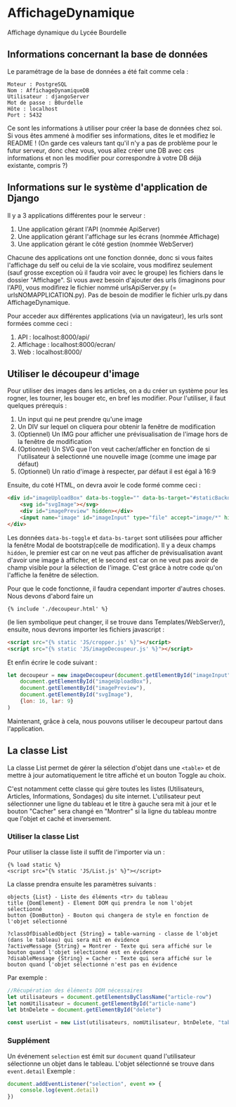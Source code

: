 # AffichageDynamique
Affichage dynamique du Lycée Bourdelle

## Informations concernant la base de données
Le paramétrage de la base de données a été fait comme cela :
```
Moteur : PostgreSQL
Nom : AffichageDynamiqueDB
Utilisateur : djangoServer
Mot de passe : B0urdelle
Hôte : localhost
Port : 5432
```
Ce sont les informations à utiliser pour créer la base de données chez soi. Si vous êtes ammené à modifier ses informations, dites le et modifiez le README ! (On garde ces valeurs tant qu'il n'y a pas de problème pour le futur serveur, donc chez vous, vous allez créer une DB avec ces informations et non les modifier pour correspondre à votre DB déjà existante, compris ?)

## Informations sur le système d'application de Django
Il y a 3 applications différentes pour le serveur :
1) Une application gérant l'API (nommée ApiServer)
2) Une application gérant l'affichage sur les écrans (nommée Affichage)
3) Une application gérant le côté gestion (nommée WebServer)

Chacune des applications ont une fonction donnée, donc si vous faites l'affichage du self ou celui de la vie scolaire, vous modifirez seulement (sauf grosse exception où il faudra voir avec le groupe) les fichiers dans le dossier "Affichage". Si vous avez besoin d'ajouter des urls (imaginons pour l'API), vous modifirez le fichier nommé urlsApiServer.py (= urlsNOMAPPLICATION.py). Pas de besoin de modifier le fichier urls.py dans AffichageDynamique.

Pour acceder aux différentes applications (via un navigateur), les urls sont formées comme ceci :
1) API : localhost:8000/api/
2) Affichage : localhost:8000/ecran/
3) Web : localhost:8000/

## Utiliser le découpeur d'image
Pour utiliser des images dans les articles, on a du créer un système pour les rogner, les tourner, les bouger etc, en bref les modifier. Pour l'utiliser, il faut quelques prérequis :
1) Un input qui ne peut prendre qu'une image
2) Un DIV sur lequel on cliquera pour obtenir la fenêtre de modification
3) (Optiennel) Un IMG pour afficher une prévisualisation de l'image hors de la fenêtre de modification
4) (Optionnel) Un SVG que l'on veut cacher/afficher en fonction de si l'utilisateur à selectionné une nouvelle image (comme une image par défaut)
5) (Optionnel) Un ratio d'image à respecter, par défaut il est égal à 16:9 

Ensuite, du coté HTML, on devra avoir le code formé comme ceci :
```html
<div id="imageUploadBox" data-bs-toggle="" data-bs-target="#staticBackdrop">
    <svg id="svgImage"></svg>
    <div id="imagePreview" hidden></div>
    <input name="image" id="imageInput" type="file" accept="image/*" hidden>
</div>
```
Les données `data-bs-toggle` et `data-bs-target` sont utilisées pour afficher la fenêtre Modal de bootstrap(celle de modification). Il y a deux champs `hidden`, le premier est car on ne veut pas afficher de prévisualisation avant d'avoir une image à afficher, et le second est car on ne veut pas avoir de champ visible pour la sélection de l'image. C'est grâce à notre code qu'on l'affiche la fenêtre de sélection.

Pour que le code fonctionne, il faudra cependant importer d'autres choses. Nous devons d'abord faire un 
```django
{% include './decoupeur.html' %}
``` 
(le lien symbolique peut changer, il se trouve dans Templates/WebServer/), ensuite, nous devrons importer les fichiers javascript :
```html
<script src="{% static 'JS/cropper.js' %}"></script>
<script src="{% static 'JS/imageDecoupeur.js' %}"></script>
```
Et enfin écrire le code suivant :
```javascript
let decoupeur = new imageDecoupeur(document.getElementById("imageInput"), 
    document.getElementById("imageUploadBox"),
    document.getElementById("imagePreview"),
    document.getElementById("svgImage"),
    {lon: 16, lar: 9}
)
```

Maintenant, grâce à cela, nous pouvons utiliser le decoupeur partout dans l'application.

## La classe List
La classe List permet de gérer la sélection d'objet dans une ```<table>``` et de mettre à jour automatiquement le titre affiché et un bouton Toggle au choix.

C'est notamment cette classe qui gère toutes les listes (Utilisateurs, Articles, Informations, Sondages) du site internet. L'utilisateur peut sélectionner une ligne du tableau et le titre à gauche sera mit à jour et le bouton "Cacher" sera changé en "Montrer" si la ligne du tableau montre que l'objet et caché et inversement.

### Utiliser la classe List
Pour utiliser la classe liste il suffit de l'importer via un :
```django
{% load static %}
<script src="{% static 'JS/List.js' %}"></script>
```
La classe prendra ensuite les paramètres suivants :
```
objects {List} - Liste des éléments <tr> du tableau
title {DomElement} - Element DOM qui prendra le nom l'objet sélectionné 
button {DomButton} - Bouton qui changera de style en fonction de l'objet sélectionné

?classOfDisabledObject {String} = table-warning - classe de l'objet (dans le tableau) qui sera mit en évidence 
?activeMessage {String} = Montrer - Texte qui sera affiché sur le bouton quand l'objet sélectionné est en évidence
?disableMessage {String} = Cacher - Texte qui sera affiché sur le bouton quand l'objet sélectionné n'est pas en évidence
```
Par exemple :
```javascript
//Récupération des éléments DOM nécessaires
let utilisateurs = document.getElementsByClassName("article-row")
let nomUtilisateur = document.getElementById("article-name")
let btnDelete = document.getElementById("delete")

const userList = new List(utilisateurs, nomUtilisateur, btnDelete, "table-danger", "Activer", "Désactiver")
```

### Supplément
Un événement ```selection``` est émit sur ```document``` quand l'utilisateur sélectionne un objet dans le tableau.
L'objet sélectionné se trouve dans ```event.detail```
Exemple : 
```javascript
document.addEventListener("selection", event => {
    console.log(event.detail)
})
```